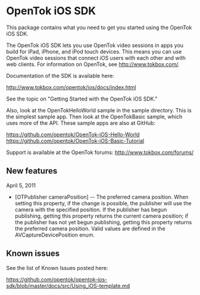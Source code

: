 OpenTok iOS SDK
===============

This package contains what you need to get you started using the OpenTok iOS SDK.

The OpenTok iOS SDK lets you use OpenTok video sessions in apps you build for iPad, iPhone, and iPod touch devices.
This means you can use OpenTok video sessions that connect iOS users with each other and with web clients.
For information on OpenTok, see http://www.tokbox.com/.

Documentation of the SDK is available here: 

http://www.tokbox.com/opentok/ios/docs/index.html

See the topic on "Getting Started with the OpenTok iOS SDK."

Also, look at the OpenTokHelloWorld sample in the sample directory. This is the simplest sample app. Then look at the OpenTokBasic sample, which uses more of the API. These sample apps are also at GitHub:

https://github.com/opentok/OpenTok-iOS-Hello-World<br>
https://github.com/opentok/OpenTok-iOS-Basic-Tutorial

Support is available at the OpenTok forums: http://www.tokbox.com/forums/

New features
------------

April 5, 2011

* [OTPublisher cameraPosition] -- The preferred camera position. When setting this property, if the change is possible, the publisher will use the camera
with the specified position. If the publisher has begun publishing, getting this property returns the current camera position; if the publisher has not yet
begun publishing, getting this property returns the preferred camera position. Valid values are defined in the AVCaptureDevicePosition enum.
  
Known issues
------------

See the list of Known Issues posted here:

https://github.com/opentok/opentok-ios-sdk/blob/master/docs/src/Using_iOS-template.md